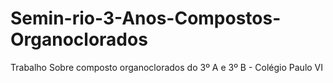 # Semin-rio-3-Anos-Compostos-Organoclorados
Trabalho Sobre composto organoclorados do 3º A e 3º B - Colégio Paulo VI
